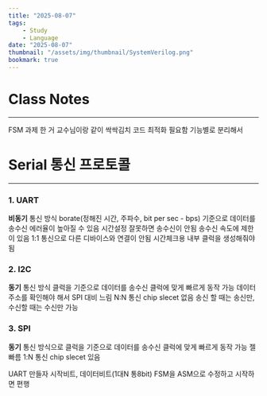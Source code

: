 ```yaml
---
title: "2025-08-07"
tags:
    - Study
    - Language
date: "2025-08-07"
thumbnail: "/assets/img/thumbnail/SystemVerilog.png"
bookmark: true
---
```


# Class Notes
---

FSM 과제 한 거 교수님이랑 같이 싹싹김치
코드 최적화 필요함 기능별로 분리해서

# Serial 통신 프로토콜
---
### 1. UART
**비동기** 통신 방식
borate(정해진 시간, 주파수, bit per sec - bps) 기준으로 데이터를 송수신
에러율이 높아질 수 있음
시간설정 잘못하면 송수신이 안됨
송수신 속도에 제한이 있음
1:1 통신으로 다른 디바이스와 연결이 안됨
시간체크용 내부 클럭을 생성해줘야됨

### 2. I2C
**동기** 통신 방식
클럭을 기준으로 데이터를 송수신
클럭에 맞게 빠르게 동작 가능
데이터 주소를 확인해야 해서 SPI 대비 느림
N:N 통신
chip slecet 없음
송신 할 때는 송신만, 수신할 때는 수신만 가능

### 3. SPI
**동기** 통신 방식으로
클럭을 기준으로 데이터를 송수신
클럭에 맞게 빠르게 동작 가능
젤 빠름
1:N 통신
chip slecet 있음

UART 만들자
시작비트, 데이터비트(1대N 통8bit)
FSM을 ASM으로 수정하고 시작하면 편행